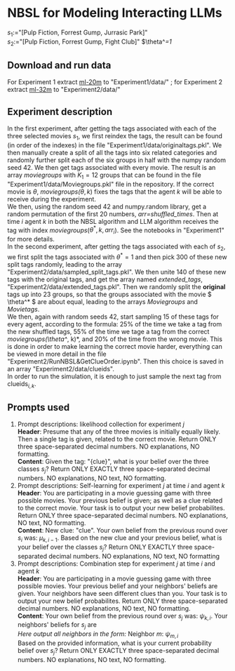 # NBSL for Modeling Interacting LLMs
$s_1:=$\"\[Pulp Fiction, Forrest Gump, Jurrasic Park\]\"  
$s_2:=$\"[Pulp Fiction, Forrest Gump, Fight Club\]\"
$\theta^*=1*
## Download and run data
For Experiment 1 extract [ml-20m](https://grouplens.org/datasets/movielens/20m/) to \"Experiment1/data/\" ; for Experiment 2 extract [ml-32m](https://grouplens.org/datasets/movielens/32m/) to \"Experiment2/data/\"
## Experiment description
In the first experiment, after getting the tags associated with each of the three selected movies $s_1$, we first reindex the tags, the result can be found (in order of the indexes) in the file \"Experiment1/data/originaltags.pkl\". We then manually create a split of all the tags into six related categories and randomly further split each of the six groups in half with the numpy random seed 42. We then get tags associated with every movie.  The result is an array *moviegroups* with $K_1=12$ groups that can be found in the file \"Experiment1/data/Moviegroups.pkl" file in the repository. If the correct movie is $\theta$, *moviegroups(*${\theta, k}$) fixes the tags that the agent $k$ will be able to receive during the experiment.  
We then, using the random seed 42 and numpy.random library, get a random permutation of the first $20$ numbers, *arr=shuffled_times*. Then at time $i$ agent $k$ in both the NBSL algorithm and LLM algorithm receives the tag with index *moviegroups*($\theta^* ,k,arr_i$). See the notebooks in \"Experiment1\" for more details.  
In the second experiment, after getting the tags associated with each of $s_2$, we first split the tags associated with $\theta^* =1$ and then pick $300$ of these new split tags randomly, leading to the array \"Experiment2/data/sampled_split_tags.pkl\". We then unite $140$ of these new tags with the original tags, and get the array named *extended_tags*, \"Experiment2/data/extended_tags.pkl\". Then we randomly split the **original** tags up into 23 groups, so that the groups associated with the movie $ \theta^* $ are about equal, leading to the arrays *Moviegroups* and *Movietags*.  
We then, again with random seeds 42, start sampling $15$ of these tags for every agent, according to the formula: 25% of the time we take a tag from the new shuffled tags, 55% of the time we tage a tag from the correct *moviegroups(\theta^*, k)*, and 20% of the time from the wrong movie. This is done in order to make learning the correct movie harder, everything can be viewed in more detail in the file \"Experiment2/RunNBSL&GetClueOrder.ipynb\". Then this choice is saved in an array \"Experiment2/data/clueids\".  
In order to run the simulation, it is enough to just sample the next tag from $\text{clueids}_{i, k}$. 
## Prompts used
1) Prompt descriptions: likelihood collection for experiment $j$  
   **Header**:  Presume that any of the three movies is initially equally likely. Then a single tag is given, related to the correct movie. Return ONLY three space-separated decimal numbers. NO explanations, NO formatting.  
   **Content**: Given the tag: \"{clue}\", what is your belief over the three classes $s_j$? Return ONLY EXACTLY three space-separated decimal numbers. NO explanations, NO text, NO formatting.  
2) Prompt descriptions: Self-learning for experiment $j$ at time $i$ and agent $k$  
   **Header**: You are participating in a movie guessing game with three possible movies.  Your previous belief is given; as well as a clue related to the correct movie. Your task is to output your new belief probabilites. Return ONLY three space-separated decimal numbers. NO explanations, NO text, NO formatting.  
   **Content**: New clue: \"clue\". Your own belief from the previous round over $s_i$ was: $\mu_{k, i-1}$.  Based on the new clue and your previous belief, what is your belief over the classes $s_j$? Return ONLY EXACTLY three space-separated decimal numbers. NO explanations, NO text, NO formatting   
3) Prompt descriptions: Combination step for experiment $j$ at time $i$ and agent $k$  
   **Header**: You are participating in a movie guessing game with three possible movies. Your previous belief and your neighbors' beliefs are given. Your neighbors have seen different clues than you. Your task is to output your new belief probabilites. Return ONLY three space-separated decimal numbers. NO explanations, NO text, NO formatting.  
   **Content**: Your own belief from the previous round over $s_j$ was: $\psi_{k, i}$. Your neighbors' beliefs for $s_j$ are  
   *Here output all neighbors in the form:* Neighbor $m$: $\psi_{m, i}$   
   Based on the provided information, what is your current probability belief over $s_j$? Return ONLY EXACTLY three space-separated decimal numbers. NO explanations, NO text, NO formatting.  
